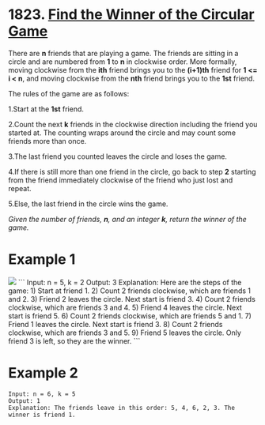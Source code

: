 # 1823. [Find the Winner of the Circular Game](https://leetcode.com/problems/find-the-winner-of-the-circular-game/description/?envType=daily-question&envId=2024-07-08)

There are **n** friends that are playing a game. The friends are sitting in a circle and are numbered from **1** to **n** in clockwise order. More formally, moving clockwise from the **ith** friend brings you to the **(i+1)th** friend for **1 <= i < n**, and moving clockwise from the **nth** friend brings you to the **1st** friend.

The rules of the game are as follows:

1.Start at the **1st** friend.

2.Count the next **k** friends in the clockwise direction including the friend you started at. The counting wraps around the circle and may count some friends more than once.

3.The last friend you counted leaves the circle and loses the game.

4.If there is still more than one friend in the circle, go back to step **2** starting from the friend immediately clockwise of the friend who just lost and repeat.

5.Else, the last friend in the circle wins the game.

_Given the number of friends, **n**, and an integer **k**, return the winner of the game._

# Example 1
<img src="https://assets.leetcode.com/uploads/2021/03/25/ic234-q2-ex11.png">
```
Input: n = 5, k = 2
Output: 3
Explanation: Here are the steps of the game:
1) Start at friend 1.
2) Count 2 friends clockwise, which are friends 1 and 2.
3) Friend 2 leaves the circle. Next start is friend 3.
4) Count 2 friends clockwise, which are friends 3 and 4.
5) Friend 4 leaves the circle. Next start is friend 5.
6) Count 2 friends clockwise, which are friends 5 and 1.
7) Friend 1 leaves the circle. Next start is friend 3.
8) Count 2 friends clockwise, which are friends 3 and 5.
9) Friend 5 leaves the circle. Only friend 3 is left, so they are the winner.
```

# Example 2
```
Input: n = 6, k = 5
Output: 1
Explanation: The friends leave in this order: 5, 4, 6, 2, 3. The winner is friend 1.
```
